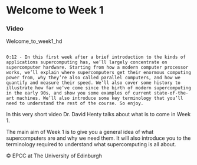 # Welcome to Week 1

### Video

Welcome_to_week1_hd


```{solution} Transcript

0:12 - In this first week after a brief introduction to the kinds of applications supercomputing has, we’ll largely concentrate on supercomputer hardware. Starting from how a modern computer processor works, we’ll explain where supercomputers get their enormous computing power from, why they’re also called parallel computers, and how we quantify and measure their speed. We’ll also cover some history to illustrate how far we’ve come since the birth of modern supercomputing in the early 90s, and show you some examples of current state-of-the-art machines. We’ll also introduce some key terminology that you’ll need to understand the rest of the course. So enjoy.
```

In this very short video Dr. David Henty talks about what is to come in Week 1.

The main aim of Week 1 is to give you a general idea of what supercomputers are and why we need them. It will also introduce you to the terminology required to understand what supercomputing is all about.

© EPCC at The University of Edinburgh

